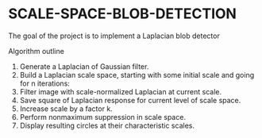 # SCALE-SPACE-BLOB-DETECTION
The goal of the project is to implement a Laplacian blob detector

Algorithm outline
1. Generate a Laplacian of Gaussian filter.
2. Build a Laplacian scale space, starting with some initial scale and going for n 
iterations:
1. Filter image with scale-normalized Laplacian at current scale.
2. Save square of Laplacian response for current level of scale space.
3. Increase scale by a factor k.
3. Perform nonmaximum suppression in scale space.
4. Display resulting circles at their characteristic scales.

